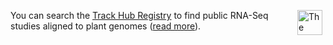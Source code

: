 <a href="https://trackhubregistry.org/"><img alt="The Track Hub Registry" src="/images/thr-02.png" style="float:right; height:40px; margin-left:5px; margin-right:5px; width:40px" title="The Track Hub Registry" /></a>
You can search the [Track Hub Registry](https://trackhubregistry.org) to find public RNA-Seq studies aligned to plant genomes ([read more](https://www.ebi.ac.uk/fg/rnaseq/api/index.html#PerformingRNA-seqAnalysis)).
